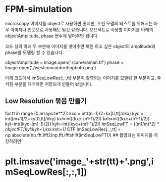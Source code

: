 # FPM-simulation

microscopy 이미지를 object로 사용하면 좋지만, 우선 모델의 테스트를 위해서는 아무 이미지나 인풋으로 사용해도 될것 같습니다.
오브젝트로 사용할 이미지를 아래의 objectAmplitude, phase 변수에 넣어주면 됩니다. 

코드 상의 아래 두 부분에 이미지를 넣어주면 복원 하고 싶은 object의 amplitude와 phase를 모델링 할 수 있습니다. 

objectAmplitude = Image.open('./cameraman.tif')
phase = Image.open('./westconcordorthophoto.png')

아래 코드에서 imSeqLowRes[:,:,tt] 부분이 촬영되는 이미지를 모델링 한 부분이고, 주석된 부분을 제거하면 저장되게 만들어 놨습니다.

## Low Resolution 묶음 만들기
for tt in range (0,arraysize**2):
    kxc = int((n+1)/2+kx[0,tt]/dkx)
    kyc = int((m+1)/2+ky[0,tt]/dky)
    kxl=int((kxc-(n1-1)/2))
    kxh=int((kxc+(n1-1)/2))
    kyl=int((kyc-(m1-1)/2))
    kyh=int((kyc+(m1-1)/2))
    imSeqLowFT = ((m1/m)**2) * objectFT[kyl:kyh+1,kxl:kxh+1]* CTF
    imSeqLowRes[:,:,tt] = np.absolute(np.fft.ifft2(np.fft.ifftshift(imSeqLowFT)))
    ## 촬영되는 이미지를 저장하려면
#     plt.imsave('image_'+str(tt)+'.png',imSeqLowRes[:,:,1])


